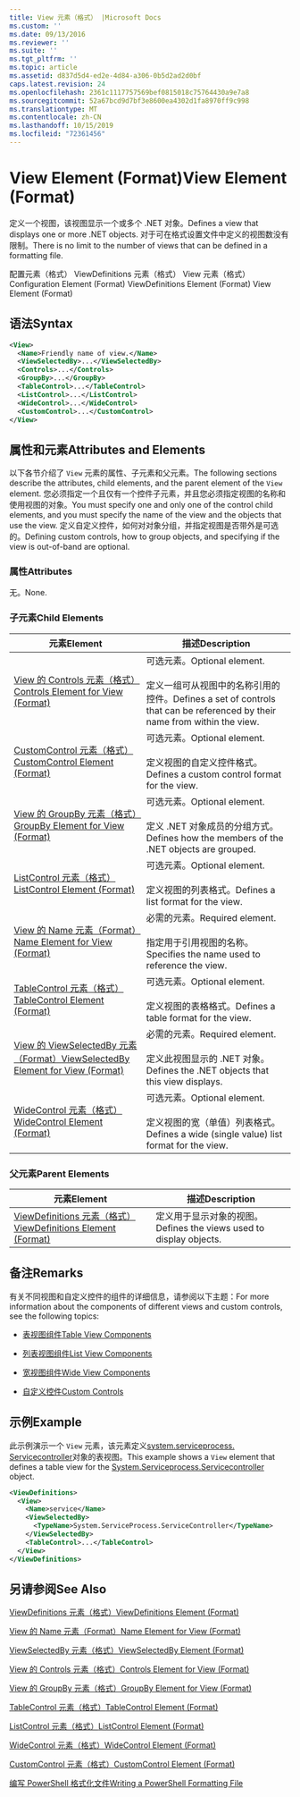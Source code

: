 ```yaml
---
title: View 元素（格式） |Microsoft Docs
ms.custom: ''
ms.date: 09/13/2016
ms.reviewer: ''
ms.suite: ''
ms.tgt_pltfrm: ''
ms.topic: article
ms.assetid: d837d5d4-ed2e-4d84-a306-0b5d2ad2d0bf
caps.latest.revision: 24
ms.openlocfilehash: 2361c1117757569bef0815018c75764430a9e7a8
ms.sourcegitcommit: 52a67bcd9d7bf3e8600ea4302d1fa8970ff9c998
ms.translationtype: MT
ms.contentlocale: zh-CN
ms.lasthandoff: 10/15/2019
ms.locfileid: "72361456"
---
```

# <a name="view-element-format"></a><span data-ttu-id="8011f-102">View Element (Format)</span><span class="sxs-lookup"><span data-stu-id="8011f-102">View Element (Format)</span></span>

<span data-ttu-id="8011f-103">定义一个视图，该视图显示一个或多个 .NET 对象。</span><span class="sxs-lookup"><span data-stu-id="8011f-103">Defines a view that displays one or more .NET objects.</span></span> <span data-ttu-id="8011f-104">对于可在格式设置文件中定义的视图数没有限制。</span><span class="sxs-lookup"><span data-stu-id="8011f-104">There is no limit to the number of views that can be defined in a formatting file.</span></span>

<span data-ttu-id="8011f-105">配置元素（格式） ViewDefinitions 元素（格式） View 元素（格式）</span><span class="sxs-lookup"><span data-stu-id="8011f-105">Configuration Element (Format) ViewDefinitions Element (Format) View Element (Format)</span></span>

## <a name="syntax"></a><span data-ttu-id="8011f-106">语法</span><span class="sxs-lookup"><span data-stu-id="8011f-106">Syntax</span></span>

```xml
<View>
  <Name>Friendly name of view.</Name>
  <ViewSelectedBy>...</ViewSelectedBy>
  <Controls>...</Controls>
  <GroupBy>...</GroupBy>
  <TableControl>...</TableControl>
  <ListControl>...</ListControl>
  <WideControl>...</WideControl>
  <CustomControl>...</CustomControl>
</View>
```

## <a name="attributes-and-elements"></a><span data-ttu-id="8011f-107">属性和元素</span><span class="sxs-lookup"><span data-stu-id="8011f-107">Attributes and Elements</span></span>

<span data-ttu-id="8011f-108">以下各节介绍了 `View` 元素的属性、子元素和父元素。</span><span class="sxs-lookup"><span data-stu-id="8011f-108">The following sections describe the attributes, child elements, and the parent element of the `View` element.</span></span> <span data-ttu-id="8011f-109">您必须指定一个且仅有一个控件子元素，并且您必须指定视图的名称和使用视图的对象。</span><span class="sxs-lookup"><span data-stu-id="8011f-109">You must specify one and only one of the control child elements, and you must specify the name of the view and the objects that use the view.</span></span> <span data-ttu-id="8011f-110">定义自定义控件，如何对对象分组，并指定视图是否带外是可选的。</span><span class="sxs-lookup"><span data-stu-id="8011f-110">Defining custom controls, how to group objects, and specifying if the view is out-of-band are optional.</span></span>

### <a name="attributes"></a><span data-ttu-id="8011f-111">属性</span><span class="sxs-lookup"><span data-stu-id="8011f-111">Attributes</span></span>

<span data-ttu-id="8011f-112">无。</span><span class="sxs-lookup"><span data-stu-id="8011f-112">None.</span></span>

### <a name="child-elements"></a><span data-ttu-id="8011f-113">子元素</span><span class="sxs-lookup"><span data-stu-id="8011f-113">Child Elements</span></span>

|<span data-ttu-id="8011f-114">元素</span><span class="sxs-lookup"><span data-stu-id="8011f-114">Element</span></span>|<span data-ttu-id="8011f-115">描述</span><span class="sxs-lookup"><span data-stu-id="8011f-115">Description</span></span>|
|-------------|-----------------|
|[<span data-ttu-id="8011f-116">View 的 Controls 元素（格式）</span><span class="sxs-lookup"><span data-stu-id="8011f-116">Controls Element for View (Format)</span></span>](./controls-element-for-view-format.md)|<span data-ttu-id="8011f-117">可选元素。</span><span class="sxs-lookup"><span data-stu-id="8011f-117">Optional element.</span></span><br /><br /> <span data-ttu-id="8011f-118">定义一组可从视图中的名称引用的控件。</span><span class="sxs-lookup"><span data-stu-id="8011f-118">Defines a set of controls that can be referenced by their name from within the view.</span></span>|
|[<span data-ttu-id="8011f-119">CustomControl 元素（格式）</span><span class="sxs-lookup"><span data-stu-id="8011f-119">CustomControl Element (Format)</span></span>](./customcontrol-element-for-groupby-format.md)|<span data-ttu-id="8011f-120">可选元素。</span><span class="sxs-lookup"><span data-stu-id="8011f-120">Optional element.</span></span><br /><br /> <span data-ttu-id="8011f-121">定义视图的自定义控件格式。</span><span class="sxs-lookup"><span data-stu-id="8011f-121">Defines a custom control format for the view.</span></span>|
|[<span data-ttu-id="8011f-122">View 的 GroupBy 元素（格式）</span><span class="sxs-lookup"><span data-stu-id="8011f-122">GroupBy Element for View (Format)</span></span>](./groupby-element-for-view-format.md)|<span data-ttu-id="8011f-123">可选元素。</span><span class="sxs-lookup"><span data-stu-id="8011f-123">Optional element.</span></span><br /><br /> <span data-ttu-id="8011f-124">定义 .NET 对象成员的分组方式。</span><span class="sxs-lookup"><span data-stu-id="8011f-124">Defines how the members of the .NET objects are grouped.</span></span>|
|[<span data-ttu-id="8011f-125">ListControl 元素（格式）</span><span class="sxs-lookup"><span data-stu-id="8011f-125">ListControl Element (Format)</span></span>](./listcontrol-element-format.md)|<span data-ttu-id="8011f-126">可选元素。</span><span class="sxs-lookup"><span data-stu-id="8011f-126">Optional element.</span></span><br /><br /> <span data-ttu-id="8011f-127">定义视图的列表格式。</span><span class="sxs-lookup"><span data-stu-id="8011f-127">Defines a list format for the view.</span></span>|
|[<span data-ttu-id="8011f-128">View 的 Name 元素（Format）</span><span class="sxs-lookup"><span data-stu-id="8011f-128">Name Element for View (Format)</span></span>](./name-element-for-view-format.md)|<span data-ttu-id="8011f-129">必需的元素。</span><span class="sxs-lookup"><span data-stu-id="8011f-129">Required element.</span></span><br /><br /> <span data-ttu-id="8011f-130">指定用于引用视图的名称。</span><span class="sxs-lookup"><span data-stu-id="8011f-130">Specifies the name used to reference the view.</span></span>|
|[<span data-ttu-id="8011f-131">TableControl 元素（格式）</span><span class="sxs-lookup"><span data-stu-id="8011f-131">TableControl Element (Format)</span></span>](./tablecontrol-element-format.md)|<span data-ttu-id="8011f-132">可选元素。</span><span class="sxs-lookup"><span data-stu-id="8011f-132">Optional element.</span></span><br /><br /> <span data-ttu-id="8011f-133">定义视图的表格格式。</span><span class="sxs-lookup"><span data-stu-id="8011f-133">Defines a table format for the view.</span></span>|
|[<span data-ttu-id="8011f-134">View 的 ViewSelectedBy 元素（Format）</span><span class="sxs-lookup"><span data-stu-id="8011f-134">ViewSelectedBy Element for View (Format)</span></span>](./viewselectedby-element-format.md)|<span data-ttu-id="8011f-135">必需的元素。</span><span class="sxs-lookup"><span data-stu-id="8011f-135">Required element.</span></span><br /><br /> <span data-ttu-id="8011f-136">定义此视图显示的 .NET 对象。</span><span class="sxs-lookup"><span data-stu-id="8011f-136">Defines the .NET objects that this view displays.</span></span>|
|[<span data-ttu-id="8011f-137">WideControl 元素（格式）</span><span class="sxs-lookup"><span data-stu-id="8011f-137">WideControl Element (Format)</span></span>](./widecontrol-element-format.md)|<span data-ttu-id="8011f-138">可选元素。</span><span class="sxs-lookup"><span data-stu-id="8011f-138">Optional element.</span></span><br /><br /> <span data-ttu-id="8011f-139">定义视图的宽（单值）列表格式。</span><span class="sxs-lookup"><span data-stu-id="8011f-139">Defines a wide (single value) list format for the view.</span></span>|

### <a name="parent-elements"></a><span data-ttu-id="8011f-140">父元素</span><span class="sxs-lookup"><span data-stu-id="8011f-140">Parent Elements</span></span>

|<span data-ttu-id="8011f-141">元素</span><span class="sxs-lookup"><span data-stu-id="8011f-141">Element</span></span>|<span data-ttu-id="8011f-142">描述</span><span class="sxs-lookup"><span data-stu-id="8011f-142">Description</span></span>|
|-------------|-----------------|
|[<span data-ttu-id="8011f-143">ViewDefinitions 元素（格式）</span><span class="sxs-lookup"><span data-stu-id="8011f-143">ViewDefinitions Element (Format)</span></span>](./viewdefinitions-element-format.md)|<span data-ttu-id="8011f-144">定义用于显示对象的视图。</span><span class="sxs-lookup"><span data-stu-id="8011f-144">Defines the views used to display objects.</span></span>|

## <a name="remarks"></a><span data-ttu-id="8011f-145">备注</span><span class="sxs-lookup"><span data-stu-id="8011f-145">Remarks</span></span>

<span data-ttu-id="8011f-146">有关不同视图和自定义控件的组件的详细信息，请参阅以下主题：</span><span class="sxs-lookup"><span data-stu-id="8011f-146">For more information about the components of different views and custom controls, see the following topics:</span></span>

- [<span data-ttu-id="8011f-147">表视图组件</span><span class="sxs-lookup"><span data-stu-id="8011f-147">Table View Components</span></span>](./creating-a-table-view.md)

- [<span data-ttu-id="8011f-148">列表视图组件</span><span class="sxs-lookup"><span data-stu-id="8011f-148">List View Components</span></span>](./creating-a-list-view.md)

- [<span data-ttu-id="8011f-149">宽视图组件</span><span class="sxs-lookup"><span data-stu-id="8011f-149">Wide View Components</span></span>](./creating-a-wide-view.md)

- [<span data-ttu-id="8011f-150">自定义控件</span><span class="sxs-lookup"><span data-stu-id="8011f-150">Custom Controls</span></span>](./creating-custom-controls.md)

## <a name="example"></a><span data-ttu-id="8011f-151">示例</span><span class="sxs-lookup"><span data-stu-id="8011f-151">Example</span></span>

<span data-ttu-id="8011f-152">此示例演示一个 `View` 元素，该元素定义[system.serviceprocess. Servicecontroller](/dotnet/api/System.ServiceProcess.ServiceController)对象的表视图。</span><span class="sxs-lookup"><span data-stu-id="8011f-152">This example shows a `View` element that defines a table view for the [System.Serviceprocess.Servicecontroller](/dotnet/api/System.ServiceProcess.ServiceController) object.</span></span>

```xml
<ViewDefinitions>
  <View>
    <Name>service</Name>
    <ViewSelectedBy>
      <TypeName>System.ServiceProcess.ServiceController</TypeName>
    </ViewSelectedBy>
    <TableControl>...</TableControl>
  </View>
</ViewDefinitions>

```

## <a name="see-also"></a><span data-ttu-id="8011f-153">另请参阅</span><span class="sxs-lookup"><span data-stu-id="8011f-153">See Also</span></span>

[<span data-ttu-id="8011f-154">ViewDefinitions 元素（格式）</span><span class="sxs-lookup"><span data-stu-id="8011f-154">ViewDefinitions Element (Format)</span></span>](./viewdefinitions-element-format.md)

[<span data-ttu-id="8011f-155">View 的 Name 元素（Format）</span><span class="sxs-lookup"><span data-stu-id="8011f-155">Name Element for View (Format)</span></span>](./name-element-for-view-format.md)

[<span data-ttu-id="8011f-156">ViewSelectedBy 元素（格式）</span><span class="sxs-lookup"><span data-stu-id="8011f-156">ViewSelectedBy Element (Format)</span></span>](./viewselectedby-element-format.md)

[<span data-ttu-id="8011f-157">View 的 Controls 元素（格式）</span><span class="sxs-lookup"><span data-stu-id="8011f-157">Controls Element for View (Format)</span></span>](./controls-element-for-view-format.md)

[<span data-ttu-id="8011f-158">View 的 GroupBy 元素（格式）</span><span class="sxs-lookup"><span data-stu-id="8011f-158">GroupBy Element for View (Format)</span></span>](./groupby-element-for-view-format.md)

[<span data-ttu-id="8011f-159">TableControl 元素（格式）</span><span class="sxs-lookup"><span data-stu-id="8011f-159">TableControl Element (Format)</span></span>](./tablecontrol-element-format.md)

[<span data-ttu-id="8011f-160">ListControl 元素（格式）</span><span class="sxs-lookup"><span data-stu-id="8011f-160">ListControl Element (Format)</span></span>](./listcontrol-element-format.md)

[<span data-ttu-id="8011f-161">WideControl 元素（格式）</span><span class="sxs-lookup"><span data-stu-id="8011f-161">WideControl Element (Format)</span></span>](./widecontrol-element-format.md)

[<span data-ttu-id="8011f-162">CustomControl 元素（格式）</span><span class="sxs-lookup"><span data-stu-id="8011f-162">CustomControl Element (Format)</span></span>](./customcontrol-element-for-groupby-format.md)

[<span data-ttu-id="8011f-163">编写 PowerShell 格式化文件</span><span class="sxs-lookup"><span data-stu-id="8011f-163">Writing a PowerShell Formatting File</span></span>](./writing-a-powershell-formatting-file.md)
